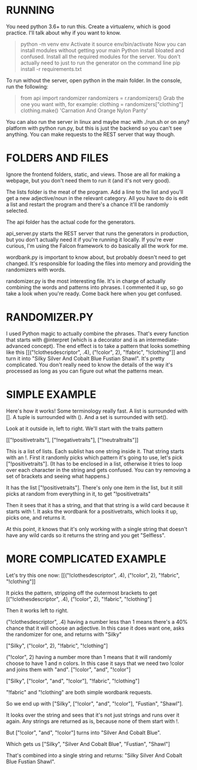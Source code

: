 RUNNING
==========================

You need python 3.6+ to run this.
Create a virtualenv, which is good practice. I'll talk about why if you want to know.
> python -m venv env
Activate it
> source env/bin/activate
Now you can install modules without getting your main Python install bloated and confused.
Install all the required modules for the server. You don't actually need to just to run the generator on the command line
> pip install -r requirements.txt

To run without the server, open python in the main folder. In the console, run the following:
> from api import randomizer
> randomizers = r.randomizers()
Grab the one you want with, for example:
> clothing = randomizers["clothing"]
> clothing.make()
  'Carnation And Orange Nylon Panty'

You can also run the server in linux and maybe mac with ./run.sh or on any? platform with python run.py, but this is just the backend so you can't see anything. You can make requests to the REST server that way though.



FOLDERS AND FILES
====================================

Ignore the frontend folders, static, and views. Those are all for making a webpage, but you don't need them to run it (and it's not very good).

The lists folder is the meat of the program. Add a line to the list and you'll get a new adjective/noun in the relevant category. All you have to do is edit a list and restart the program and there's a chance it'll be randomly selected.

The api folder has the actual code for the generators. 

api_server.py starts the REST server that runs the generators in production, but you don't actually need it if you're running it locally. If you're ever curious, I'm using the Falcon framework to do basically all the work for me.

wordbank.py is important to know about, but probably doesn't need to get changed. It's responsible for loading the files into memory and providing the randomizers with words. 

randomizer.py is the most interesting file. It's in charge of actually combining the words and patterns into phrases. I commented it up, so go take a look when you're ready. Come back here when you get confused.





RANDOMIZER.PY
===========================================================

I used Python magic to actually combine the phrases. That's every function that starts with @interpret (which is a decorator and is an intermediate-advanced concept). The end effect is to take a pattern that looks something like this [[("!clothesdescriptor", .4), ("!color", 2), "!fabric", "!clothing"]] and turn it into "Silky Silver And Cobalt Blue Fustian Shawl". It's pretty complicated. You don't really need to know the details of the way it's processed as long as you can figure out what the patterns mean.




SIMPLE EXAMPLE
============================================================

Here's how it works! Some terminology really fast. A list is surrounded with []. A tuple is surrounded with (). And a set is surrounded with set().

Look at it outside in, left to right. We'll start with the traits pattern

[["!positivetraits"], ["!negativetraits"], ["!neutraltraits"]]

This is a list of lists. Each sublist has one string inside it. That string starts with an !.
First it randomly picks which pattern it's going to use, let's pick ["!positivetraits"]. (It has to be enclosed in a list, otherwise it tries to loop over each character in the string and gets confused. You can try removing a set of brackets and seeing what happens.)

It has the list ["!positivetraits"]. There's only one item in the list, but it still picks at random from everything in it, to get "!positivetraits"

Then it sees that it has a string, and that that string is a wild card because it starts with !. It asks the wordbank for a positivetraits, which looks it up, picks one, and returns it.

At this point, it knows that it's only working with a single string that doesn't have any wild cards so it returns the string and you get "Selfless".




MORE COMPLICATED EXAMPLE
================================================================

Let's try this one now: [[("!clothesdescriptor", .4), ("!color", 2), "!fabric", "!clothing"]]

It picks the pattern, stripping off the outermost brackets to get [("!clothesdescriptor", .4), ("!color", 2), "!fabric", "!clothing"]

Then it works left to right. 

("!clothesdescriptor", .4) having a number less than 1 means there's a 40% chance that it will choose an adjective. In this case it does want one, asks the randomizer for one, and returns with "Silky"

["Silky", ("!color", 2), "!fabric", "!clothing"]

("!color", 2) having a number more than 1 means that it will randomly choose to have 1 and n colors. In this case it says that we need two !color and joins them with "and". ["!color", "and", "!color"]

["Silky", ["!color", "and", "!color"], "!fabric", "!clothing"]

"!fabric" and "!clothing" are both simple wordbank requests.

So we end up with ["Silky", ["!color", "and", "!color"], "Fustian", "Shawl"].

It looks over the string and sees that it's not just strings and runs over it again. Any strings are returned as is, because none of them start with !. 

But ["!color", "and", "!color"] turns into "Silver And Cobalt Blue".

Which gets us ["Silky", "Silver And Cobalt Blue", "Fustian", "Shawl"]

That's combined into a single string and returns: "Silky Silver And Cobalt Blue Fustian Shawl".


